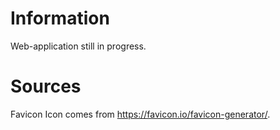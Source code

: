 # Information

Web-application still in progress.

# Sources

Favicon Icon comes from https://favicon.io/favicon-generator/.
